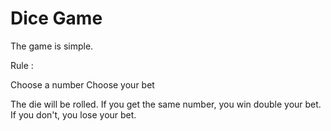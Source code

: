 # Dice Game 
    
The game is simple. 

Rule :  

Choose a number 
Choose your bet 

The die will be rolled. If you get the same number, you win double your bet. If you don't, you lose your bet.